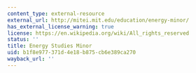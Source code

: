 ```yaml
---
content_type: external-resource
external_url: http://mitei.mit.edu/education/energy-minor/
has_external_license_warning: true
license: https://en.wikipedia.org/wiki/All_rights_reserved
status: ''
title: Energy Studies Minor
uid: b1f8e977-371d-4e18-b875-cb6e389ca270
wayback_url: ''
---
```

